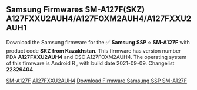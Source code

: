 <h2>Samsung Firmwares SM-A127F(SKZ) A127FXXU2AUH4/A127FOXM2AUH4/A127FXXU2AUH1</h2>
Download the Samsung firmware for the ✅ <strong>Samsung SSP </strong> ⭐ <strong>SM-A127F</strong> with product code <strong>SKZ</strong> <strong> from Kazakhstan</strong>. This firmware has version number PDA <strong>A127FXXU2AUH4</strong> and CSC A127FOXM2AUH4. The operating system of this firmware is Android R , with build date 2021-09-09. Changelist <strong>22329404</strong>.


[SM-A127F](https://samfirm.shop/samsung/model/SM-A127F)
[A127FXXU2AUH4](https://samfirm.shop/samsung/pda/A127FXXU2AUH4)
[Download Firmware Samsung SSP SM-A127F](https://samfirm.shop/samsung/firmware/454634)
